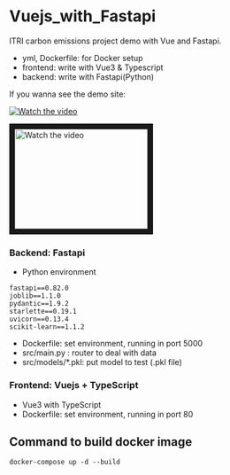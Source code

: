 # Vuejs_with_Fastapi

ITRI carbon emissions project demo with Vue and Fastapi.

- yml, Dockerfile: for Docker setup
- frontend: write with Vue3 & Typescript
- backend: write with Fastapi(Python)

If you wanna see the demo site:


[![Watch the video](https://img.youtube.com/vi/N4bZNW1D6_4/default.jpg)](https://youtu.be/N4bZNW1D6_4)


<a href="http://www.youtube.com/watch?feature=player_embedded&v=N4bZNW1D6_4" target="_blank">
 <img src="http://img.youtube.com/vi/N4bZNW1D6_4/mqdefault.jpg" alt="Watch the video" width="240" height="180" border="10" />
</a>


### Backend: Fastapi
- Python environment
```
fastapi==0.82.0
joblib==1.1.0
pydantic==1.9.2
starlette==0.19.1
uvicorn==0.13.4
scikit-learn==1.1.2
```
- Dockerfile: set environment, running in port 5000
- src/main.py : router to deal with data
- src/models/*.pkl: put model to test (.pkl file)

### Frontend: Vuejs + TypeScript
- Vue3 with TypeScript
- Dockerfile: set environment, running in port 80



## Command to build docker image
```
docker-compose up -d --build
```
